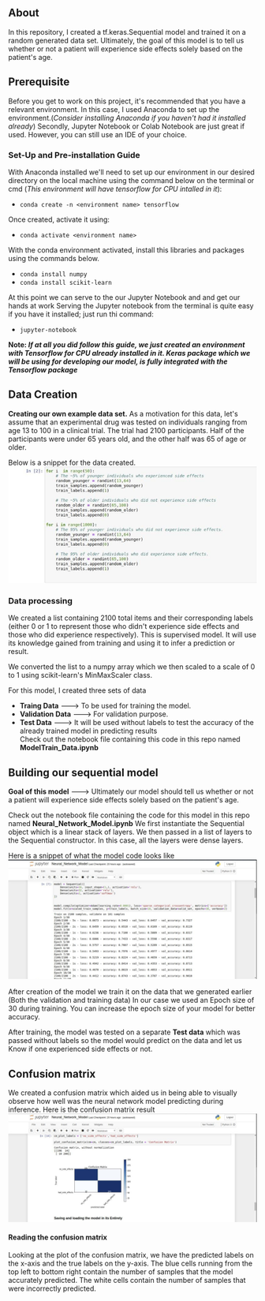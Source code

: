 ## About

In this repository, I created a tf.keras.Sequential model and trained it on a random generated data set. Ultimately, the goal of this model is to tell us whether or not a patient will experience side effects solely based on the patient's age.

## Prerequisite
Before you get to work on this project, it's recommended that you have a relevant environment.
In this case, I used Anaconda to set up the environment.(*Consider installing Anaconda  if you haven't had it installed already*)
Secondly, Jupyter Notebook or Colab Notebook are just great if used. However, you can still use an IDE of your choice.

### Set-Up and Pre-installation Guide
With Anaconda installed we'll need to set up our environment in our desired directory on the local machine using the command below on the terminal or cmd (*This environment will have tensorflow for CPU intalled in it*):

- `conda create -n <environment name> tensorflow`

Once created, activate it using:

- `conda activate <environment name>`

With the conda environment activated, install this libraries and packages  using the  commands below.
- `conda install numpy`
- `conda install scikit-learn`
 

At  this point we can serve to the our Jupyter Notebook and and get our hands at work
Serving the Jupyter notebook from the terminal is quite easy if you have it installed; just run thi command:
- `jupyter-notebook`
 

**Note: *If at all you did follow this guide, we just created an environment with Tensorflow for CPU already installed in it. Keras package which we will be using for developing our model, is fully integrated with the Tensorflow package***

## Data Creation 
**Creating our own example data set.**
As a motivation for this data, let's assume that an experimental drug was tested on  individuals ranging from age 13 to 100 in a clinical trial. The trial had 2100 participants. Half of the participants were under 65 years old, and the other half was 65 of age or older.

Below is a snippet for the data created. 
![images.jpeg](images/model_data.jpeg)

### Data processing
We created a list containing 2100 total items and their corresponding labels (either 0 or 1 to represent those who didn't experience side effects  and those who did experience respectively). This is supervised model. It will use its knowledge gained from training and using it to infer a prediction or result.

We converted the list to  a numpy array which we then scaled to a scale of 0 to 1 using scikit-learn's MinMaxScaler class.


For this model, I created three sets of data
- **Traing Data** ---> To be used for training the model.
- **Validation Data** ---> For validation purpose.
- **Test Data** --->  It will be used without labels to test the accuracy of the already trained model in predicting results  
Check out the notebook file containing this code in this repo  named **ModelTrain_Data.ipynb** 

## Building our sequential model 
**Goal of this model** ---> Ultimately our model should tell us whether or not a patient will experience side effects solely based on the patient's age.


Check out the notebook file containing the code for this  model in this repo named **Neural_Network_Model.ipynb**
We  first instantiate  the Sequential object which is a linear stack of layers. We then  passed in a list of layers to the Sequential constructor. In this case, all the layers were dense layers.

Here is a snippet of what the model code looks like 
![images.jpeg](images/built_model.jpeg)

After creation of the model we train it on the data that we generated earlier (Both the validation and training data)
In our case we used an Epoch size of 30 during training. You can increase the epoch size of your model for better  accuracy.

After training, the model was tested on a separate **Test data** which was passed without labels so the model would predict on the data and let us Know if one experienced side effects or not.

## Confusion matrix 
We created a confusion matrix which aided us in being able to visually observe how well was the  neural network model predicting during inference. 
Here is the confusion matrix result
![images.jpeg](images/confusion_matrix.jpeg)

#### Reading the confusion matrix
Looking at the plot of the confusion matrix, we have the predicted labels on the x-axis and the true labels on the y-axis. The blue cells running from the top left to bottom right contain the number of samples that the model accurately predicted. The white cells contain the number of samples that were incorrectly predicted.